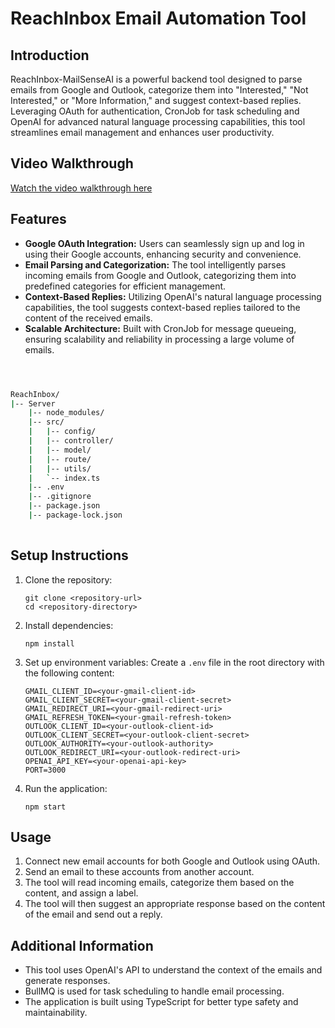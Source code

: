 # ReachInbox Email Automation Tool

## Introduction
ReachInbox-MailSenseAI is a powerful backend tool designed to parse emails from Google and Outlook, categorize them into "Interested," "Not Interested," or "More Information," and suggest context-based replies. Leveraging OAuth for authentication, CronJob for task scheduling and OpenAI for advanced natural language processing capabilities, this tool streamlines email management and enhances user productivity.

## Video Walkthrough
[Watch the video walkthrough here](https://www.loom.com/share )

## Features
- **Google OAuth Integration:** Users can seamlessly sign up and log in using their Google accounts, enhancing security and convenience.
- **Email Parsing and Categorization:** The tool intelligently parses incoming emails from Google and Outlook, categorizing them into predefined categories for efficient management.
- **Context-Based Replies:** Utilizing OpenAI's natural language processing capabilities, the tool suggests context-based replies tailored to the content of the received emails.
- **Scalable Architecture:** Built with CronJob for message queueing, ensuring scalability and reliability in processing a large volume of emails.
```bash



ReachInbox/
|-- Server
    |-- node_modules/
    |-- src/
    |   |-- config/
    |   |-- controller/
    |   |-- model/
    |   |-- route/
    |   |-- utils/
    |   `-- index.ts
    |-- .env
    |-- .gitignore
    |-- package.json
    |-- package-lock.json
 
```


## Setup Instructions

1. Clone the repository:
    ```
    git clone <repository-url>
    cd <repository-directory>
    ```

2. Install dependencies:
    ```
    npm install
    ```

3. Set up environment variables:
    Create a `.env` file in the root directory with the following content:
    ```
    GMAIL_CLIENT_ID=<your-gmail-client-id>
    GMAIL_CLIENT_SECRET=<your-gmail-client-secret>
    GMAIL_REDIRECT_URI=<your-gmail-redirect-uri>
    GMAIL_REFRESH_TOKEN=<your-gmail-refresh-token>
    OUTLOOK_CLIENT_ID=<your-outlook-client-id>
    OUTLOOK_CLIENT_SECRET=<your-outlook-client-secret>
    OUTLOOK_AUTHORITY=<your-outlook-authority>
    OUTLOOK_REDIRECT_URI=<your-outlook-redirect-uri>
    OPENAI_API_KEY=<your-openai-api-key>
    PORT=3000
    ```

4. Run the application:
    ```
    npm start
    ```

## Usage

1. Connect new email accounts for both Google and Outlook using OAuth.
2. Send an email to these accounts from another account.
3. The tool will read incoming emails, categorize them based on the content, and assign a label.
4. The tool will then suggest an appropriate response based on the content of the email and send out a reply.

## Additional Information

- This tool uses OpenAI's API to understand the context of the emails and generate responses.
- BullMQ is used for task scheduling to handle email processing.
- The application is built using TypeScript for better type safety and maintainability.
